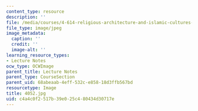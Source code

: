 ```yaml
---
content_type: resource
description: ''
file: /media/courses/4-614-religious-architecture-and-islamic-cultures-fall-2002/c4a4c0f2517b39e025c480434d30717e_4052.jpg
file_type: image/jpeg
image_metadata:
  caption: ''
  credit: ''
  image-alt: ''
learning_resource_types:
- Lecture Notes
ocw_type: OCWImage
parent_title: Lecture Notes
parent_type: CourseSection
parent_uid: 68abeaab-4eff-532c-e858-18d3ffb567bd
resourcetype: Image
title: 4052.jpg
uid: c4a4c0f2-517b-39e0-25c4-80434d30717e
---
```


